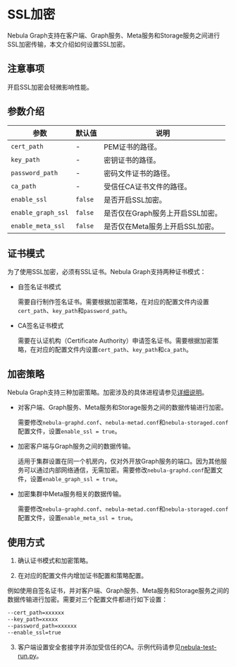 # SSL加密

Nebula Graph支持在客户端、Graph服务、Meta服务和Storage服务之间进行SSL加密传输，本文介绍如何设置SSL加密。

## 注意事项

开启SSL加密会轻微影响性能。

## 参数介绍

| 参数             | 默认值 | 说明                              |
| ---------------- | ------- | ------------------------------|
| `cert_path`        | -       | PEM证书的路径。                  |
| `key_path`         | -       | 密钥证书的路径。                 |
| `password_path`    | -       | 密码文件证书的路径。              |
| `ca_path`          | -       | 受信任CA证书文件的路径。          |
| `enable_ssl`       | `false`   | 是否开启SSL加密。                |
| `enable_graph_ssl` | `false`   | 是否仅在Graph服务上开启SSL加密。  |
| `enable_meta_ssl`  | `false`   | 是否仅在Meta服务上开启SSL加密。   |

## 证书模式

为了使用SSL加密，必须有SSL证书。Nebula Graph支持两种证书模式：

- 自签名证书模式

  需要自行制作签名证书。需要根据加密策略，在对应的配置文件内设置`cert_path`、`key_path`和`password_path`。

- CA签名证书模式

  需要在认证机构（Certificate Authority）申请签名证书。需要根据加密策略，在对应的配置文件内设置`cert_path`、`key_path`和`ca_path`。

## 加密策略

Nebula Graph支持三种加密策略。加密涉及的具体进程请参见[详细说明](https://github.com/vesoft-inc/nebula/blob/a67d166b284cae1b534bf8d19c936ee38bf12e29/docs/rfcs/0001-ssl-transportation.md#usage-explanation)。

- 对客户端、Graph服务、Meta服务和Storage服务之间的数据传输进行加密。

  需要修改`nebula-graphd.conf`、`nebula-metad.conf`和`nebula-storaged.conf`配置文件，设置`enable_ssl = true`。

- 加密客户端与Graph服务之间的数据传输。
  
  适用于集群设置在同一个机房内，仅对外开放Graph服务的端口。因为其他服务可以通过内部网络通信，无需加密。需要修改`nebula-graphd.conf`配置文件，设置`enable_graph_ssl = true`。

- 加密集群中Meta服务相关的数据传输。
  
  需要修改`nebula-graphd.conf`、`nebula-metad.conf`和`nebula-storaged.conf`配置文件，设置`enable_meta_ssl = true`。

## 使用方式

1. 确认证书模式和加密策略。

2. 在对应的配置文件内增加证书配置和策略配置。
 
  例如使用自签名证书，并对客户端、Graph服务、Meta服务和Storage服务之间的数据传输进行加密。需要对三个配置文件都进行如下设置：

  ```bash
  --cert_path=xxxxxx
  --key_path=xxxxx
  --password_path=xxxxxx
  --enable_ssl=true
  ```

3. 客户端设置安全套接字并添加受信任的CA。示例代码请参见[nebula-test-run.py](https://github.com/vesoft-inc/nebula/blob/{{nebula.branch}}/tests/nebula-test-run.py)。
